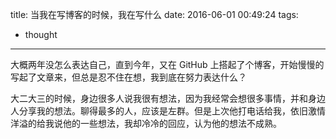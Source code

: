 title: 当我在写博客的时候，我在写什么
date: 2016-06-01 00:49:24
tags:
- thought
---

大概两年没怎么表达自己，直到今年，又在 GitHub 上搭起了个博客，开始慢慢的写起了文章来，但总是忍不住在想，我到底在努力表达什么？

大二大三的时候，身边很多人说我很有想法，因为我经常会想很多事情，并和身边人分享我的想法。聊得最多的人，应该是左群。但是上次他打电话给我，依旧激情洋溢的给我说他的一些想法，我却冷冷的回应，认为他的想法不成熟。
